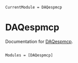 ```@meta
CurrentModule = DAQespmcp
```

# DAQespmcp

Documentation for [DAQespmcp](https://github.com/pjsjipt/DAQespmcp.jl).

```@index
```

```@autodocs
Modules = [DAQespmcp]
```
